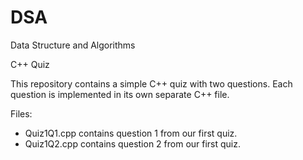 # DSA
Data Structure and Algorithms 

C++ Quiz

This repository contains a simple C++ quiz with two questions. Each question is implemented in its own separate C++ file.

Files:
- Quiz1Q1.cpp contains question 1 from our first quiz.
- Quiz1Q2.cpp contains question 2 from our first quiz.
